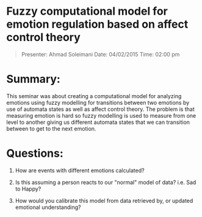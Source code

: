 Fuzzy computational model for emotion regulation based on affect control theory
===============================================================================

> Presenter: Ahmad Soleimani
> Date: 04/02/2015
> Time: 02:00 pm

# Summary:
This seminar was about creating a computational model for analyzing emotions using fuzzy modelling for transitions between two emotions by use of automata states as well as affect control theory. The problem is that measuring emotion is hard so fuzzy modelling is used to  measure from one level to another giving us different automata states that we can transition between to get to the next emotion.

# Questions:

 1. How are events with different emotions calculated?

 2. Is this assuming a person reacts to our "normal" model of data? i.e. Sad to Happy?

 3. How would you calibrate this model from data retrieved by, or updated emotional understanding?
